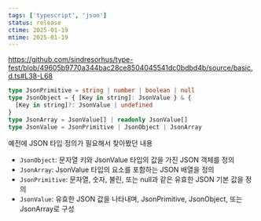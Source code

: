 ```yaml
---
tags: ['typescript', 'json']
status: release
ctime: 2025-01-19
mtime: 2025-01-19
---
```


https://github.com/sindresorhus/type-fest/blob/49605b9770a344bac28ce8504045541dc0bdbd4b/source/basic.d.ts#L38-L68

```ts
type JsonPrimitive = string | number | boolean | null
type JsonObject = { [Key in string]: JsonValue } & {
  [Key in string]?: JsonValue | undefined
}
type JsonArray = JsonValue[] | readonly JsonValue[]
type JsonValue = JsonPrimitive | JsonObject | JsonArray
```

예전에 JSON 타입 정의가 필요해서 찾아봤던 내용

- `JsonObject`: 문자열 키와 JsonValue 타입의 값을 가진 JSON 객체를 정의
- `JsonArray`: JsonValue 타입의 요소를 포함하는 JSON 배열을 정의
- `JsonPrimitive`: 문자열, 숫자, 불린, 또는 null과 같은 유효한 JSON 기본 값을 정의
- `JsonValue`: 유효한 JSON 값을 나타내며, JsonPrimitive, JsonObject, 또는 JsonArray로 구성
